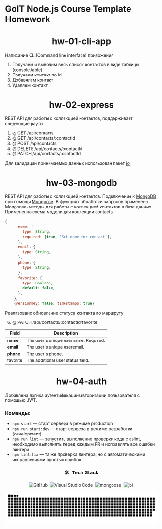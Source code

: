 # GoIT Node.js Course Template Homework

<h1 align="center"> hw-01-cli-app </h1>

Написание CLI(Command line interface) приложения

1. Получаем и выводим весь список контактов в виде таблицы (console.table)
2. Получаем контакт по id
3. Добавялем контакт
4. Удаляем контакт

<h1 align="center"> hw-02-express </h1>

REST API для работы с коллекцией контактов, поддерживает следующие рауты:

1. @ GET /api/contacts
2. @ GET /api/contacts/:contactId
3. @ POST /api/contacts
4. @ DELETE /api/contacts/:contactId
5. @ PATCH /api/contacts/:contactId

Для валидации принимаемых данных использован пакет [joi](https://github.com/sideway/joi)

<h1 align="center"> hw-03-mongodb </h1>

REST API для работы с коллекцией контактов.
Подключение к [MongoDB](https://www.mongodb.com/cloud/atlas) при помощи [Mongoose](https://mongoosejs.com/).
В функциях обработки запросов применены Mongoose-методы для работы с коллекцией контактов в базе данных.
Примененна схема модели для коллекции contacts:

```javascript
{
      name: {
        type: String,
        required: [true, 'Set name for contact'],
      },
      email: {
        type: String,
      },
      phone: {
        type: String,
      },
      favorite: {
        type: Boolean,
        default: false,
      },
    },
    {versionKey: false, timestamps: true}
```

Реализовано обновление статуса контакта по маршруту

6. @ PATCH /api/contacts/:contactId/favorite

| Field     | Description                           |
| --------- | ------------------------------------- |
| **name**  | The user's unique username. Required. |
| **email** | The user's unique useremail.          |
| **phone** | The user's phone.                     |
| favorite  | The additional user status field.     |

<h1 align="center"> hw-04-auth </h1>

Добавлена логика аутентификации/авторизации пользователя с помощью JWT.

### Команды:

- `npm start` &mdash; старт сервера в режиме production
- `npm run start:dev` &mdash; старт сервера в режиме разработки (development)
- `npm run lint` &mdash; запустить выполнение проверки кода с eslint, необходимо выполнять перед каждым PR и исправлять все ошибки линтера
- `npm lint:fix` &mdash; та же проверка линтера, но с автоматическими исправлениями простых ошибок

<h3 align="center"> 🛠 &nbsp;Tech Stack  </h3>

<span align="center">

![GitHub](https://img.shields.io/badge/-GitHub-05122A?style=flat&logo=github)&nbsp;
![Visual Studio Code](https://img.shields.io/badge/-Visual%20Studio%20Code-05122A?style=flat&logo=visual-studio-code&logoColor=007ACC)&nbsp;
![mongoose](https://img.shields.io/badge/-Mongoose-red)&nbsp;
![joi](https://img.shields.io/badge/-joi-green)&nbsp;

![github contribution grid snake animation](https://raw.githubusercontent.com/platane/platane/output/github-contribution-grid-snake.svg)